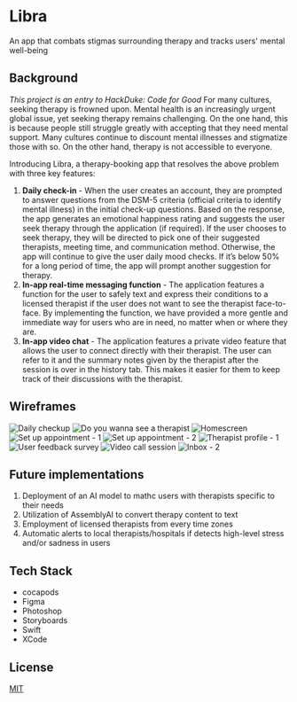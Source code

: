 # Libra
An app that combats stigmas surrounding therapy and tracks users' mental well-being 

## Background
*This project is an entry to HackDuke: Code for Good*
For many cultures, seeking therapy is frowned upon. 
Mental health is an increasingly urgent global issue, yet seeking therapy remains challenging. On the one hand, this is because people still struggle greatly with accepting that they need mental support. Many cultures continue to discount mental illnesses and stigmatize those with so. On the other hand, therapy is not accessible to everyone. 

Introducing Libra, a therapy-booking app that resolves the above problem with three key features:
1. **Daily check-in** - When the user creates an account, they are prompted to answer questions from the DSM-5 criteria (official criteria to identify mental illness) in the initial check-up questions. Based on the response, the app generates an emotional happiness rating and suggests the user seek therapy through the application (if required). If the user chooses to seek therapy, they will be directed to pick one of their suggested therapists, meeting time, and communication method. Otherwise, the app will continue to give the user daily mood checks. If it’s below 50% for a long period of time, the app will prompt another suggestion for therapy.
2. **In-app real-time messaging function** - The application features a function for the user to safely text and express their conditions to a licensed therapist if the user does not want to see the therapist face-to-face. By implementing the function, we have provided a more gentle and immediate way for users who are in need, no matter when or where they are.
3. **In-app video chat** - The application features a private video feature that allows the user to connect directly with their therapist. The user can refer to it and the summary notes given by the therapist after the session is over in the history tab. This makes it easier for them to keep track of their discussions with the therapist.

## Wireframes
![Daily checkup](https://user-images.githubusercontent.com/85920674/148254748-cf42ee4f-4c7b-4b2f-bf22-afecda94466b.png)
![Do you wanna see a therapist](https://user-images.githubusercontent.com/85920674/148254774-eaf934f8-2a33-4943-971f-0fc9cacebf78.png)
![Homescreen](https://user-images.githubusercontent.com/85920674/148254789-8f9f50ea-c444-408a-b1bf-d48f9210ff58.png)
![Set up appointment - 1](https://user-images.githubusercontent.com/85920674/148254847-2272957d-7bfb-4e49-8544-09c9bdcb0ea7.png)
![Set up appointment - 2](https://user-images.githubusercontent.com/85920674/148254851-81dae784-07c7-49ea-a597-1200d02936b9.png)
![Therapist profile - 1](https://user-images.githubusercontent.com/85920674/148254875-16e1710d-99d8-45d8-81d4-ff1c6a056a6d.png)
![User feedback survey](https://user-images.githubusercontent.com/85920674/148254888-a36bcbfe-967f-480a-afe6-2987372a1c94.png)
![Video call session](https://user-images.githubusercontent.com/85920674/148254901-918153d1-9f8f-49f9-96e7-a40f89cedfe1.png)
![Inbox - 2](https://user-images.githubusercontent.com/85920674/148254920-0130daac-4c3f-4a33-8222-b035644397df.png)
## Future implementations
1. Deployment of an AI model to mathc users with therapists specific to their needs
2. Utilization of AssemblyAI to convert therapy content to text
3. Employment of licensed therapists from every time zones
4. Automatic alerts to local therapists/hospitals if detects high-level stress and/or sadness in users

## Tech Stack
- cocapods
- Figma
- Photoshop
- Storyboards
- Swift
- XCode


## License
[MIT](https://choosealicense.com/licenses/MIT/)

